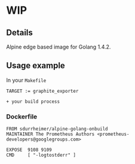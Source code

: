 
# WIP

## Details

Alpine edge based image for Golang 1.4.2.

## Usage example

In your `Makefile`
```
TARGET := graphite_exporter

+ your build process
```

### Dockerfile
```
FROM sdurrheimer/alpine-golang-onbuild
MAINTAINER The Prometheus Authors <prometheus-developers@googlegroups.com>

EXPOSE  9108 9109
CMD     [ "-logtostderr" ]
```
